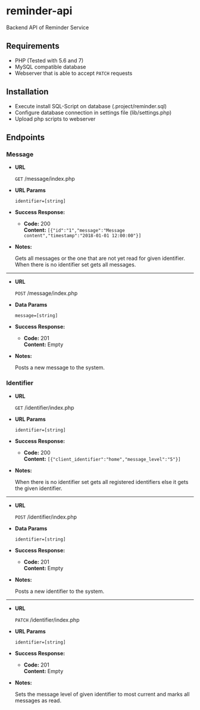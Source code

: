 # reminder-api
Backend API of Reminder Service
## Requirements
- PHP (Tested with 5.6 and 7)
- MySQL compatible database
- Webserver that is able to accept `PATCH` requests
## Installation
- Execute install SQL-Script on database (.project/reminder.sql) 
- Configure database connection in settings file (lib/settings.php)
- Upload php scripts to webserver
## Endpoints
### Message

* **URL**

  `GET` /message/index.php
  
*  **URL Params**
 
   `identifier=[string]`

* **Success Response:**
  
  * **Code:** 200 <br />
    **Content:** `[{"id":"1","message":"Message content","timestamp":"2018-01-01 12:00:00"}]`

* **Notes:**

  Gets all messages or the one that are not yet read for given identifier.</br>
  When there is no identifier set gets all messages.
  
----

* **URL**

  `POST` /message/index.php
  
*  **Data Params**
 
   `message=[string]`

* **Success Response:**
  
  * **Code:** 201 <br />
    **Content:** Empty
    
* **Notes:**

  Posts a new message to the system.
    
### Identifier

* **URL**

  `GET` /identifier/index.php
  
*  **URL Params**
 
   `identifier=[string]`

* **Success Response:**
  
  * **Code:** 200 <br />
    **Content:** `[{"client_identifier":"home","message_level":"5"}]`

* **Notes:**

  When there is no identifier set gets all registered identifiers else it gets the given identifier.
  
----

* **URL**

  `POST` /identifier/index.php
  
*  **Data Params**
 
   `identifier=[string]`

* **Success Response:**
  
  * **Code:** 201 <br />
    **Content:** Empty
    
* **Notes:**

  Posts a new identifier to the system.
  
  
----

* **URL**

  `PATCH` /identifier/index.php
  
*  **URL Params**
 
   `identifier=[string]`

* **Success Response:**
  
  * **Code:** 201 <br />
    **Content:** Empty
    
* **Notes:**

  Sets the message level of given identifier to most current and marks all messages as read.
